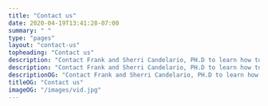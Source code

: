 ```yaml
---
title: "Contact us"
date: 2020-04-19T13:41:28-07:00
summary: " "
type: "pages"
layout: "contact-us"
topheading: "Contact us"
description: "Contact Frank and Sherri Candelario, PH.D to learn how to you can invest in real estate and be a social-preneur"
description: "Contact Frank and Sherri Candelario, PH.D to learn how to you can invest in real estate and be a social-preneur"
descriptionOG: "Contact Frank and Sherri Candelario, PH.D to learn how to you can invest in real estate and be a social-preneur"
titleOG: "Contact us"
imageOG: "/images/vid.jpg"
---
```

